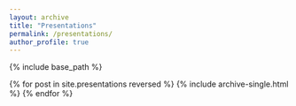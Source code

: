 ```yaml
---
layout: archive
title: "Presentations"
permalink: /presentations/
author_profile: true
---
```


<!-- {% if author.googlescholar %}
  You can also find my articles on <u><a href="{{author.googlescholar}}">my Google Scholar profile</a>.</u>
{% endif %} -->

{% include base_path %}

{% for post in site.presentations reversed %}
  {% include archive-single.html %}
{% endfor %}
